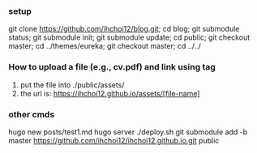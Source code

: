 ### setup
git clone https://github.com/ihchoi12/blog.git;
cd blog;
git submodule status; 
git submodule init; 
git submodule update;
cd public;
git checkout master;
cd ../themes/eureka;
git checkout master;
cd ../../

### How to upload a file (e.g., cv.pdf) and link using <a> tag
1. put the file into ./public/assets/
2. the url is: https://ihchoi12.github.io/assets/[file-name] 

### other cmds
hugo new posts/test1.md
hugo server
./deploy.sh
git submodule add -b master https://github.com/ihchoi12/ihchoi12.github.io.git public
